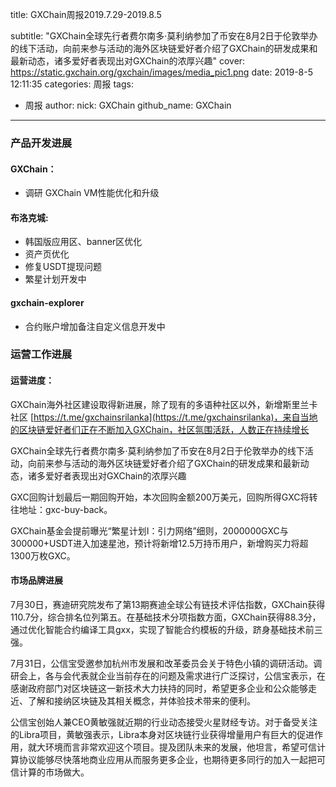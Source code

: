 title: GXChain周报2019.7.29-2019.8.5

subtitle: "GXChain全球先行者费尔南多·莫利纳参加了币安在8月2日于伦敦举办的线下活动，向前来参与活动的海外区块链爱好者介绍了GXChain的研发成果和最新动态，诸多爱好者表现出对GXChain的浓厚兴趣"
cover: https://static.gxchain.org/gxchain/images/media_pic1.png
date: 2019-8-5 12:11:35
categories: 周报
tags:
  - 周报
author:
    nick: GXChain
    github_name: GXChain
---

### 产品开发进展
#### GXChain：
- 调研 GXChain VM性能优化和升级

#### 布洛克城:
- 韩国版应用区、banner区优化
- 资产页优化
- 修复USDT提现问题
- 繁星计划开发中

#### gxchain-explorer
- 合约账户增加备注自定义信息开发中

### 运营工作进展
#### 运营进度：
GXChain海外社区建设取得新进展，除了现有的多语种社区以外，新增斯里兰卡社区 [https://t.me/gxchainsrilanka](https://t.me/gxchainsrilanka)，来自当地的区块链爱好者们正在不断加入GXChain，社区氛围活跃，人数正在持续增长

GXChain全球先行者费尔南多·莫利纳参加了币安在8月2日于伦敦举办的线下活动，向前来参与活动的海外区块链爱好者介绍了GXChain的研发成果和最新动态，诸多爱好者表现出对GXChain的浓厚兴趣

GXC回购计划最后一期回购开始，本次回购金额200万美元，回购所得GXC将转往地址：gxc-buy-back。

GXChain基金会提前曝光“繁星计划Ⅰ：引力网络”细则，2000000GXC与300000+USDT进入加速星池，预计将新增12.5万持币用户，新增购买力将超1300万枚GXC。



#### 市场品牌进展
7月30日，赛迪研究院发布了第13期赛迪全球公有链技术评估指数，GXChain获得110.7分，综合排名位列第五。在基础技术分项指数方面，GXChain获得88.3分，通过优化智能合约编译工具gxx，实现了智能合约模板的升级，跻身基础技术前三强。

7月31日，公信宝受邀参加杭州市发展和改革委员会关于特色小镇的调研活动。调研会上，各与会代表就企业当前存在的问题及需求进行广泛探讨，公信宝表示，在感谢政府部门对区块链这一新技术大力扶持的同时，希望更多企业和公众能够走近、了解和接纳区块链及其相关概念，并体验技术带来的便利。

公信宝创始人兼CEO黄敏强就近期的行业动态接受火星财经专访。对于备受关注的Libra项目，黄敏强表示，Libra本身对区块链行业获得增量用户有巨大的促进作用，就大环境而言非常欢迎这个项目。提及团队未来的发展，他坦言，希望可信计算协议能够尽快落地商业应用从而服务更多企业，也期待更多同行的加入一起把可信计算的市场做大。
